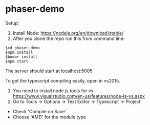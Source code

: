 # phaser-demo
Setup: 
 1. Install Node: https://nodejs.org/en/download/stable/
 2. After you clone the repo run this from command line:
```unix
$cd phaser-demo
$npm install
$bower install
$npm start
```
The server should start at localhost:5005

To get the typescript compiling easily, open in vs2015.
 1. You need to install node.js tools for vs: https://www.visualstudio.com/en-us/features/node-js-vs.aspx
 2. Go to Tools -> Options ->  Text Editor -> Typescript -> Project 
   * Check 'Compile on Save' 
   * Choose 'AMD' for the module type
